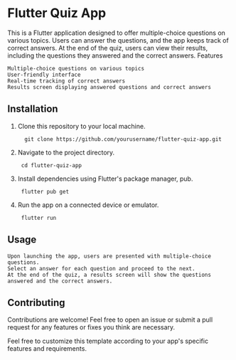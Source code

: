 # Flutter Quiz App

This is a Flutter application designed to offer multiple-choice questions on various topics. Users can answer the questions, and the app keeps track of correct answers. At the end of the quiz, users can view their results, including the questions they answered and the correct answers.
Features

    Multiple-choice questions on various topics
    User-friendly interface
    Real-time tracking of correct answers 
    Results screen displaying answered questions and correct answers


## Installation

1. Clone this repository to your local machine.

         git clone https://github.com/yourusername/flutter-quiz-app.git

2. Navigate to the project directory.

        cd flutter-quiz-app

3. Install dependencies using Flutter's package manager, pub.

        flutter pub get

4. Run the app on a connected device or emulator.

        flutter run

## Usage

    Upon launching the app, users are presented with multiple-choice questions.
    Select an answer for each question and proceed to the next.
    At the end of the quiz, a results screen will show the questions answered and the correct answers.

## Contributing

Contributions are welcome! Feel free to open an issue or submit a pull request for any features or fixes you think are necessary.

Feel free to customize this template according to your app's specific features and requirements.

